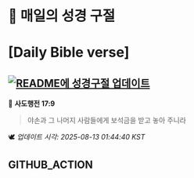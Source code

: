 # 🙏 매일의 성경 구절
# [Daily Bible verse]
## [![README에 성경구절 업데이트](https://github.com/DONGSUKA/first_test/actions/workflows/update-readme-bible.yml/badge.svg)](https://github.com/DONGSUKA/first_test/actions/workflows/update-readme-bible.yml)
<!-- START_BIBLE_VERSE -->
📖 **사도행전 17:9**
> 야손과 그 나머지 사람들에게 보석금을 받고 놓아 주니라

🕊️ _업데이트 시각: 2025-08-13 01:44:40 KST_
  <!-- END_BIBLE_VERSE -->
## GITHUB_ACTION
